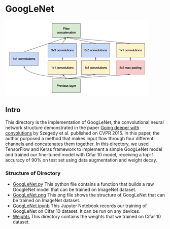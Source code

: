 # GoogLeNet

![paper.png](paper.png)

## Intro

This directory is the implementation of GoogLeNet, the convolutional neural network structure demonstrated in the
paper [Going deeper with convolutions](https://arxiv.org/pdf/1409.4842.pdf) by Szegedy et al. published on CVPR 2015. In
this paper, the author purposed a method that makes input flow through four different channels and concatenates them
together. In this directory, we used TensorFlow and Keras framework to implement a simple GoogLeNet model and trained
our fine-tuned model with Cifar 10 model, receiving a top-1 accuracy of 90% on test set using data augmentation and weight decay.

### Structure of Directory

- [GoogLeNet.py](GoogLeNet.py)
  This python file contains a function that builds a raw GoogleNet model that can be trained on ImageNet dataset.
- [GoogLeNet.png](GoogLeNet.png)
  This png file shows the structure of GoogLeNet that can be trained on ImageNet dataset.
- [GoogLeNet.ipynb](GoogLeNet.ipynb)
  This Jupyter Notebook records our training of GoogLeNet on Cifar 10 dataset. It can be run on any devices.
- [Weights](weights)
  This directory contains the weights that we trained on Cifar 10 dataset.
